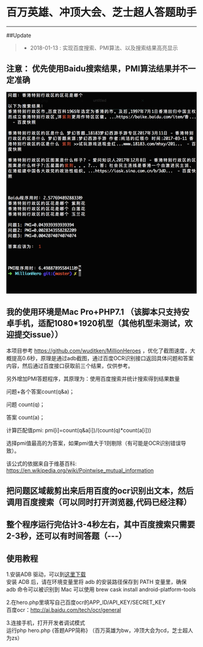 # 百万英雄、冲顶大会、芝士超人答题助手
----------------------------------------------------------------------------------------------


##Update
>*  2018-01-13 : 实现百度搜索、PMI算法、以及搜索结果高亮显示


## 注意： 优先使用Baidu搜索结果，PMI算法结果并不一定准确

![](hero_demo.png)

## 我的使用环境是Mac Pro+PHP7.1 （该脚本只支持安卓手机，适配1080*1920机型（其他机型未测试，欢迎提交issue））

本项目参考 https://github.com/wuditken/MillionHeroes ，优化了截图速度，大概提高0.6秒，原理是通过adb截图，通过百度OCR识别接口返回具体问题和答案内容，然后通过百度接口获取前三个结果，仅供参考。

另外增加PMI答题程序，其原理为：使用百度搜索并统计搜索得到结果数量

问题+各个答案count(q&a)；

问题 count(q)；

答案 count(a)；

计算匹配值pmi: pmi[i]=count(q&a[i])/(count(q)*count(a[i]))

选择pmi值最高的为答案，如果pmi值大于1则剔除（有可能是OCR识别错误导致）。

该公式的依据来自于维基百科: https://en.wikipedia.org/wiki/Pointwise_mutual_information

## 把问题区域裁剪出来后用百度的ocr识别出文本，然后调用百度搜索（可以同时打开浏览器,代码已经注释）

## 整个程序运行完估计3-4秒左右，其中百度搜索只需要2-3秒，还可以有时间答题（---）

## 使用教程


1.安装ADB 驱动，可以到[这里下载](https://adb.clockworkmod.com/)<br />
	安装 ADB 后，请在环境变量里将 adb 的安装路径保存到 PATH 变量里，确保 adb 命令可以被识别到
Mac 可以使用 brew cask install android-platform-tools

2.在hero.php里填写自己百度ocr的APP_ID/API_KEY/SECRET_KEY</br>
	百度ocr：http://ai.baidu.com/tech/ocr/general

3.连接手机，打开开发者调试模式<br>运行php hero.php {答题APP简称} （百万英雄为bw，冲顶大会为cd，芝士超人为zs）


